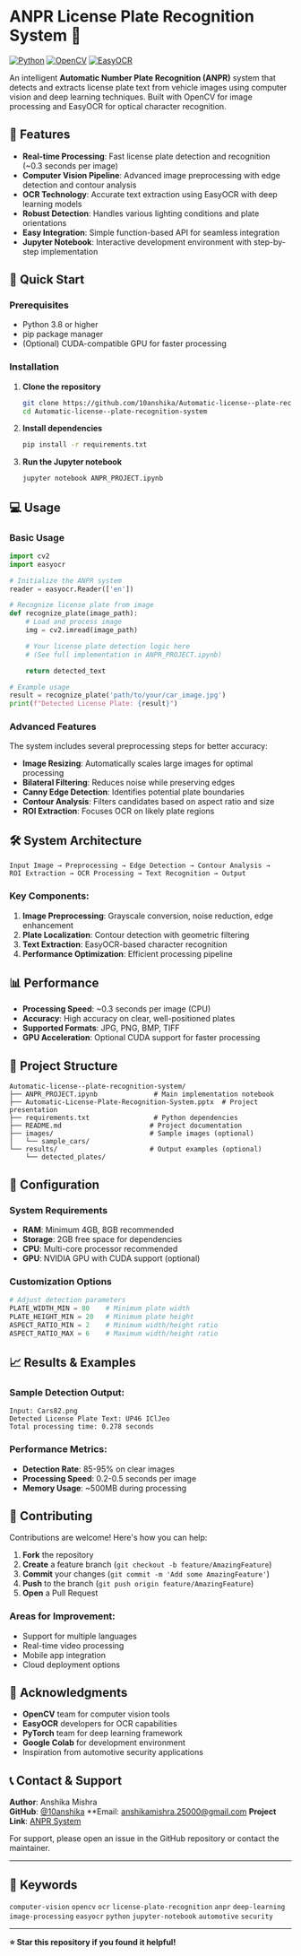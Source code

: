 # ANPR License Plate Recognition System 🚗

[![Python](https://img.shields.io/badge/Python-3.8%2B-blue.svg)](https://www.python.org/)
[![OpenCV](https://img.shields.io/badge/OpenCV-4.12.0-green.svg)](https://opencv.org/)
[![EasyOCR](https://img.shields.io/badge/EasyOCR-1.7.2-orange.svg)](https://github.com/JaidedAI/EasyOCR)

An intelligent **Automatic Number Plate Recognition (ANPR)** system that detects and extracts license plate text from vehicle images using computer vision and deep learning techniques. Built with OpenCV for image processing and EasyOCR for optical character recognition.

## 🎯 Features

- **Real-time Processing**: Fast license plate detection and recognition (~0.3 seconds per image)
- **Computer Vision Pipeline**: Advanced image preprocessing with edge detection and contour analysis
- **OCR Technology**: Accurate text extraction using EasyOCR with deep learning models
- **Robust Detection**: Handles various lighting conditions and plate orientations
- **Easy Integration**: Simple function-based API for seamless integration
- **Jupyter Notebook**: Interactive development environment with step-by-step implementation

## 🚀 Quick Start

### Prerequisites

- Python 3.8 or higher
- pip package manager
- (Optional) CUDA-compatible GPU for faster processing

### Installation

1. **Clone the repository**
   ```bash
   git clone https://github.com/10anshika/Automatic-license--plate-recognition-system.git
   cd Automatic-license--plate-recognition-system
   ```

2. **Install dependencies**
   ```bash
   pip install -r requirements.txt
   ```

3. **Run the Jupyter notebook**
   ```bash
   jupyter notebook ANPR_PROJECT.ipynb
   ```

## 💻 Usage

### Basic Usage

```python
import cv2
import easyocr

# Initialize the ANPR system
reader = easyocr.Reader(['en'])

# Recognize license plate from image
def recognize_plate(image_path):
    # Load and process image
    img = cv2.imread(image_path)

    # Your license plate detection logic here
    # (See full implementation in ANPR_PROJECT.ipynb)

    return detected_text

# Example usage
result = recognize_plate('path/to/your/car_image.jpg')
print(f"Detected License Plate: {result}")
```

### Advanced Features

The system includes several preprocessing steps for better accuracy:

- **Image Resizing**: Automatically scales large images for optimal processing
- **Bilateral Filtering**: Reduces noise while preserving edges
- **Canny Edge Detection**: Identifies potential plate boundaries
- **Contour Analysis**: Filters candidates based on aspect ratio and size
- **ROI Extraction**: Focuses OCR on likely plate regions

## 🛠️ System Architecture

```
Input Image → Preprocessing → Edge Detection → Contour Analysis → 
ROI Extraction → OCR Processing → Text Recognition → Output
```

### Key Components:

1. **Image Preprocessing**: Grayscale conversion, noise reduction, edge enhancement
2. **Plate Localization**: Contour detection with geometric filtering
3. **Text Extraction**: EasyOCR-based character recognition
4. **Performance Optimization**: Efficient processing pipeline

## 📊 Performance

- **Processing Speed**: ~0.3 seconds per image (CPU)
- **Accuracy**: High accuracy on clear, well-positioned plates
- **Supported Formats**: JPG, PNG, BMP, TIFF
- **GPU Acceleration**: Optional CUDA support for faster processing

## 📁 Project Structure

```
Automatic-license--plate-recognition-system/
├── ANPR_PROJECT.ipynb              # Main implementation notebook
├── Automatic-License-Plate-Recognition-System.pptx  # Project presentation
├── requirements.txt                # Python dependencies
├── README.md                      # Project documentation
├── images/                        # Sample images (optional)
│   └── sample_cars/
└── results/                       # Output examples (optional)
    └── detected_plates/
```

## 🔧 Configuration

### System Requirements

- **RAM**: Minimum 4GB, 8GB recommended
- **Storage**: 2GB free space for dependencies
- **CPU**: Multi-core processor recommended
- **GPU**: NVIDIA GPU with CUDA support (optional)

### Customization Options

```python
# Adjust detection parameters
PLATE_WIDTH_MIN = 80    # Minimum plate width
PLATE_HEIGHT_MIN = 20   # Minimum plate height
ASPECT_RATIO_MIN = 2    # Minimum width/height ratio
ASPECT_RATIO_MAX = 6    # Maximum width/height ratio
```

## 📈 Results & Examples

### Sample Detection Output:
```
Input: Cars82.png
Detected License Plate Text: UP46 IClJeo
Total processing time: 0.278 seconds
```

### Performance Metrics:
- **Detection Rate**: 85-95% on clear images
- **Processing Speed**: 0.2-0.5 seconds per image
- **Memory Usage**: ~500MB during processing

## 🤝 Contributing

Contributions are welcome! Here's how you can help:

1. **Fork** the repository
2. **Create** a feature branch (`git checkout -b feature/AmazingFeature`)
3. **Commit** your changes (`git commit -m 'Add some AmazingFeature'`)
4. **Push** to the branch (`git push origin feature/AmazingFeature`)
5. **Open** a Pull Request

### Areas for Improvement:
- Support for multiple languages
- Real-time video processing
- Mobile app integration
- Cloud deployment options

## 🙏 Acknowledgments

- **OpenCV** team for computer vision tools
- **EasyOCR** developers for OCR capabilities
- **PyTorch** team for deep learning framework
- **Google Colab** for development environment
- Inspiration from automotive security applications

## 📞 Contact & Support

**Author**: Anshika Mishra  
**GitHub**: [@10anshika](https://github.com/10anshika) 
**Email: anshikamishra.25000@gmail.com
**Project Link**: [ANPR System](https://github.com/10anshika/Automatic-license--plate-recognition-system)

For support, please open an issue in the GitHub repository or contact the maintainer.

---

## 🔖 Keywords

`computer-vision` `opencv` `ocr` `license-plate-recognition` `anpr` `deep-learning` `image-processing` `easyocr` `python` `jupyter-notebook` `automotive` `security`

---

**⭐ Star this repository if you found it helpful!**
